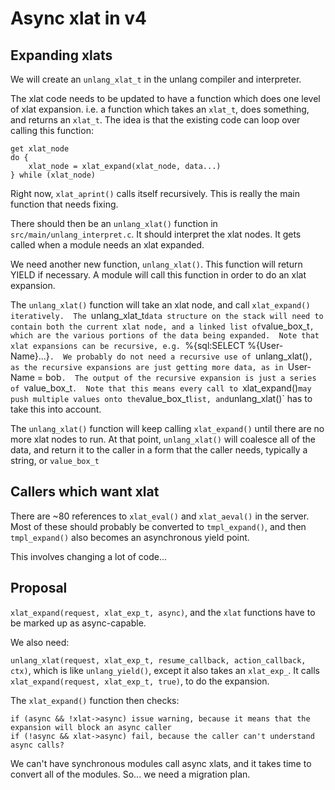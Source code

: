 # Async xlat in v4

## Expanding xlats

We will create an `unlang_xlat_t` in the unlang compiler and interpreter.

The xlat code needs to be updated to have a function which does one level of xlat expansion.  i.e. a function which takes an `xlat_t`, does something, and returns an `xlat_t`.  The idea is that the existing code can loop over calling this function:

    get xlat_node
    do {
        xlat_node = xlat_expand(xlat_node, data...)
    } while (xlat_node)

Right now, `xlat_aprint()` calls itself recursively.  This is really the main function that needs fixing.

There should then be an `unlang_xlat()` function in `src/main/unlang_interpret.c`.  It should interpret the xlat nodes.  It gets called when a module needs an xlat expanded.

We need another new function, `unlang_xlat()`.  This function will return YIELD if necessary.  A module will call this function in order to do an xlat expansion.

The `unlang_xlat()` function will take an xlat node, and call `xlat_expand() iteratively.  The `unlang_xlat_t` data structure on the stack will need to contain both the current xlat node, and a linked list of `value_box_t`, which are the various portions of the data being expanded.  Note that xlat expansions can be recursive, e.g. `%{sql:SELECT %{User-Name}...}`.  We probably do not need a recursive use of `unlang_xlat()`, as the recursive expansions are just getting more data, as in `User-Name = bob`.  The output of the recursive expansion is just a series of `value_box_t`.  Note that this means every call to `xlat_expand()` may push multiple values onto the `value_box_t` list, and `unlang_xlat()` has to take this into account.

The `unlang_xlat()` function will keep calling `xlat_expand()` until there are no more xlat nodes to run. At that point, `unlang_xlat()` will coalesce all of the data, and return it to the caller in a form that the caller needs, typically a string, or `value_box_t`

## Callers which want xlat

There are ~80 references to `xlat_eval()` and `xlat_aeval()` in the server.  Most of these should probably be converted to `tmpl_expand()`, and then `tmpl_expand()` also becomes an asynchronous yield point.

This involves changing a lot of code...

## Proposal

`xlat_expand(request, xlat_exp_t, async)`, and the `xlat` functions have to be marked up as async-capable.

We also need:

`unlang_xlat(request, xlat_exp_t, resume_callback, action_callback, ctx)`, which is like `unlang_yield()`, except it also takes an `xlat_exp_`.  It calls `xlat_expand(request, xlat_exp_t, true)`, to do the expansion.

The `xlat_expand()` function then checks:

    if (async && !xlat->async) issue warning, because it means that the expansion will block an async caller
    if (!async && xlat->async) fail, because the caller can't understand async calls?

We can't have synchronous modules call async xlats, and it takes time to convert all of the modules.  So... we need a migration plan.
